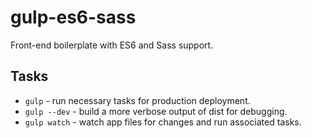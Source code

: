 # gulp-es6-sass

Front-end boilerplate with ES6 and Sass support.

## Tasks

- `gulp` - run necessary tasks for production deployment.
- `gulp --dev` - build a more verbose output of dist for debugging.
- `gulp watch` - watch app files for changes and run associated tasks.


